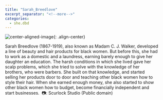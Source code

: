 ```yaml
---
title: "Sarah_Breedlove"
excerpt_separator: "<!--more-->"
categories:
  - she.dbd
---
```



![center-aligned-image](https://cdn.pixabay.com/photo/2020/10/26/16/56/man-5687861_1280.png){: .align-center}

Sarah Breedlove (1867-1919), also known as Madam C. J. Walker, developed a line of beauty and hair products for black women. But before this, she had to work as a domestic and a laundress, earning barely enough to give her daughter an education. The harsh conditions in which she lived gave her scalp problems, which she tried to solve with the knowledge of her brothers, who were barbers. She built on that knowledge, and started selling her products door to door and teaching other black women how to style their hair. When she earned enough money, she also started to show other black women how to budget, become financially independent and start businesses.⁠
⁠
📷: Scurlock Studio (Public domain)⁠

